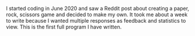 I started coding in June 2020 and saw a Reddit post about creating a paper, rock, scissors game and decided to make my own. It took me about a week to write because I wanted multiple responses as feedback and statistics to view. This is the first full program I have written.
